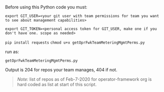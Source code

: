 Before using this Python code you must:

`export GIT_USER=<your git user with team permissions for team you want to see about management capabilities>`

`export GIT_TOKEN=<personal access token for GIT_USER, make one if you don't have one. scope as needed>`

`pip install requests`
`chmod u+x getOprFwkTeamMeteringMgmtPerms.py`

run as: 

`getOprFwkTeamMeteringMgmtPerms.py`

Output is 204 for repos your team manages, 404 if not.

> *Note:* list of repos as of Feb-7-2020 for operator-framework org is hard coded as list at start of this script.
